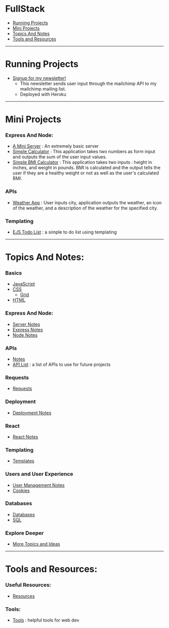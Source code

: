 # FullStack

* [Running Projects](#Running-Projects)
* [Mini Projects](#Mini-Projects)
* [Topics And Notes](#Topics-And-Notes)
* [Tools and Resources](#Tools-and-Resources)

---
# Running Projects
* [Signup for my newsletter!](https://lit-woodland-72587.herokuapp.com/)
  * This newsletter sends user input through the mailchimp API to my mailchimp mailing list.
  * Deployed with Heroku

---
# Mini Projects
### Express And Node:
* [A Mini Server](express-and-node/my-express-server) : An extremely basic server
* [Simple Calculator](express-and-node/my-calculator) : This application
takes two numbers as form input and outputs the sum of the user input values.
* [Simple BMI Calculator](express-and-node/bmi-calculator) : This application
takes two inputs : height in inches, and weight in pounds. BMI is calculated
and the output tells the user if they are a healthy weight or not as well as
the user's calculated BMI.

### APIs
* [Weather App](api/WeatherProject) : User inputs city, application outputs
the weather, an icon of the weather, and a description of the weather for the
specified city.


### Templating
* [EJS Todo List](templates/ejs/todolist-v1) : a simple to do list using templating
---
# Topics And Notes:

### Basics
* [JavaScript](javascript/javascript.md)
* [CSS](css/css.md)
  * [Grid](css/grid/grid.md)
* [HTML](html/html.md)

### Express And Node:
* [Server Notes](express-and-node/my-express-server/notes.md)
* [Express Notes](express-and-node/express.md)
* [Node Notes](express-and-node/node.md)

### APIs
* [Notes](api/api-notes.md)
* [API List](api/fun-api-list.md) : a list of APIs to use for future projects

### Requests
* [Requests](requests/requests.md)

### Deployment
* [Deployment Notes](deployment/deploy.md)

### React
* [React Notes](react/react.md)

### Templating
* [Templates](templates/templates.md)

### Users and User Experience
* [User Management Notes](user-management/user-management.md)
* [Cookies](cookies/cookies.md)

### Databases
* [Databases](databases/databases.md)
* [SQL](databases/sql/sql.md)

### Explore Deeper
  * [More Topics and Ideas](more-topics.md)

---
# Tools and Resources:

### Useful Resources:
* [Resources](resources.md)

### Tools:
* [Tools](tools.md) : helpful tools for web dev
